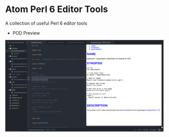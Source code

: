 # Atom Perl 6 Editor Tools

A collection of useful Perl 6 editor tools

- POD Preview

![POD Preview Screenshot](atom-perl6-editor-tools-screeshot.png)
